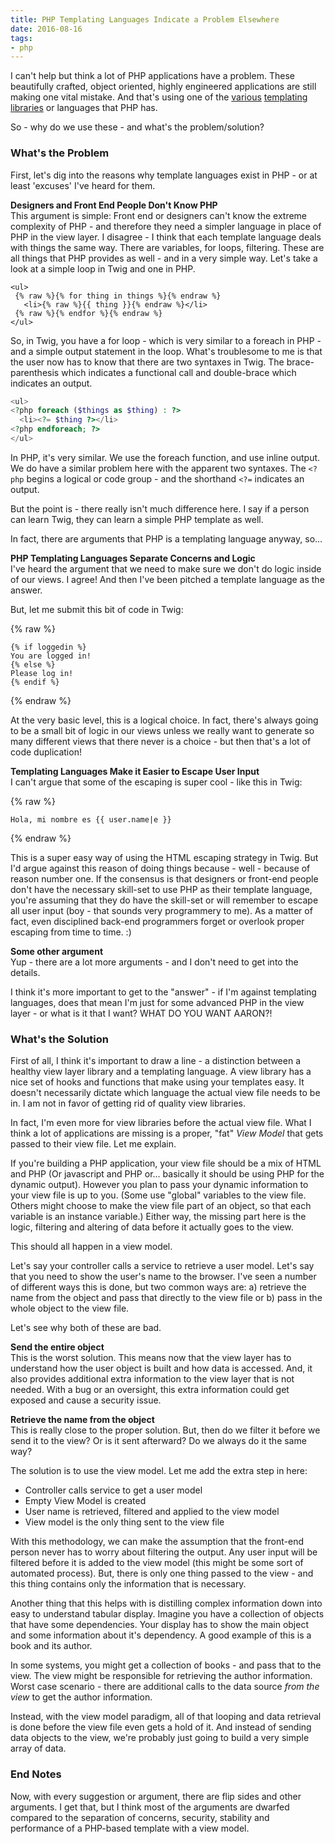 ```yaml
---
title: PHP Templating Languages Indicate a Problem Elsewhere
date: 2016-08-16
tags:
- php
---
```

I can't help but think a lot of PHP applications have a problem.  These beautifully crafted, object oriented, highly engineered applications are still making one vital mistake.  And that's using one of the [various](http://twig.sensiolabs.org/) [templating](http://platesphp.com/) [libraries](http://www.smarty.net/) or languages that PHP has.

<!--more-->

So - why do we use these - and what's the problem/solution?

### What's the Problem

First, let's dig into the reasons why template languages exist in PHP - or at least 'excuses' I've heard for them.

**Designers and Front End People Don't Know PHP**  
This argument is simple: Front end or designers can't know the extreme complexity of PHP - and therefore they need a simpler language in place of PHP in the view layer.  I disagree - I think that each template language deals with things the same way.  There are variables, for loops, filtering.  These are all things that PHP provides as well - and in a very simple way.  Let's take a look at a simple loop in Twig and one in PHP.  

```twig
<ul>
 {% raw %}{% for thing in things %}{% endraw %}
   <li>{% raw %}{{ thing }}{% endraw %}</li>
 {% raw %}{% endfor %}{% endraw %}
</ul>
```

So, in Twig, you have a for loop - which is very similar to a foreach in PHP - and a simple output statement in the loop.  What's troublesome to me is that the user now has to know that there are two syntaxes in Twig.  The brace-parenthesis which indicates a functional call and double-brace which indicates an output.

```php
<ul>
<?php foreach ($things as $thing) : ?>
  <li><?= $thing ?></li>
<?php endforeach; ?>
</ul>
```

In PHP, it's very similar.  We use the foreach function, and use inline output.  We do have a similar problem here with the apparent two syntaxes.  The `<?php` begins a logical or code group - and the shorthand `<?=` indicates an output.

But the point is - there really isn't much difference here. I say if a person can learn Twig, they can learn a simple PHP template as well.

In fact, there are arguments that PHP is a templating language anyway, so...

**PHP Templating Languages Separate Concerns and Logic**  
I've heard the argument that we need to make sure we don't do logic inside of our views.  I agree!  And then I've been pitched a template language as the answer.

But, let me submit this bit of code in Twig:

{% raw %}
```twig
{% if loggedin %}
You are logged in!
{% else %}
Please log in!
{% endif %}
```
{% endraw %}

At the very basic level, this is a logical choice.  In fact, there's always going to be a small bit of logic in our views unless we really want to generate so many different views that there never is a choice - but then that's a lot of code duplication!

**Templating Languages Make it Easier to Escape User Input**  
I can't argue that some of the escaping is super cool - like this in Twig:

{% raw %}
```twig
Hola, mi nombre es {{ user.name|e }}
```
{% endraw %}

This is a super easy way of using the HTML escaping strategy in Twig.  But I'd argue against this reason of doing things because - well - because of reason number one.  If the consensus is that designers or front-end people don't have the necessary skill-set to use PHP as their template language, you're assuming that they do have the skill-set or will remember to escape all user input (boy - that sounds very programmery to me).  As a matter of fact, even disciplined back-end programmers forget or overlook proper escaping from time to time. :)

**Some other argument**  
Yup - there are a lot more arguments - and I don't need to get into the details.  

I think it's more important to get to the "answer" - if I'm against templating languages, does that mean I'm just for some advanced PHP in the view layer - or what is it that I want? WHAT DO YOU WANT AARON?!

### What's the Solution

First of all, I think it's important to draw a line - a distinction between a healthy view layer library and a templating language.  A view library has a nice set of hooks and functions that make using your templates easy.  It doesn't necessarily dictate which language the actual view file needs to be in.  I am not in favor of getting rid of quality view libraries.

In fact, I'm even more for view libraries before the actual view file.  What I think a lot of applications are missing is a proper, "fat" *View Model* that gets passed to their view file.  Let me explain.

If you're building a PHP application, your view file should be a mix of HTML and PHP (Or javascript and PHP or... basically it should be using PHP for the dynamic output).  However you plan to pass your dynamic information to your view file is up to you.  (Some use "global" variables to the view file.  Others might choose to make the view file part of an object, so that each variable is an instance variable.)  Either way, the missing part here is the logic, filtering and altering of data before it actually goes to the view.  

This should all happen in a view model.

Let's say your controller calls a service to retrieve a user model.  Let's say that you need to show the user's name to the browser.  I've seen a number of different ways this is done, but two common ways are: a) retrieve the name from the object and pass that directly to the view file or b) pass in the whole object to the view file.

Let's see why both of these are bad.

**Send the entire object**  
This is the worst solution.  This means now that the view layer has to understand how the user object is built and how data is accessed.  And, it also provides additional extra information to the view layer that is not needed.  With a bug or an oversight, this extra information could get exposed and cause a security issue.

**Retrieve the name from the object**  
This is really close to the proper solution.  But, then do we filter it before we send it to the view? Or is it sent afterward?  Do we always do it the same way?

The solution is to use the view model.  Let me add the extra step in here:

- Controller calls service to get a user model
- Empty View Model is created
- User name is retrieved, filtered and applied to the view model
- View model is the only thing sent to the view file

With this methodology, we can make the assumption that the front-end person never has to worry about filtering the output.  Any user input will be filtered before it is added to the view model (this might be some sort of automated process).  But, there is only one thing passed to the view - and this thing contains only the information that is necessary.

Another thing that this helps with is distilling complex information down into easy to understand tabular display.  Imagine you have a collection of objects that have some dependencies.  Your display has to show the main object and some information about it's dependency.  A good example of this is a book and its author.

In some systems, you might get a collection of books - and pass that to the view.  The view might be responsible for retrieving the author information.  Worst case scenario - there are additional calls to the data source *from the view* to get the author information.

Instead, with the view model paradigm, all of that looping and data retrieval is done before the view file even gets a hold of it.  And instead of sending data objects to the view, we're probably just going to build a very simple array of data.

### End Notes

Now, with every suggestion or argument, there are flip sides and other arguments.  I get that, but I think most of the arguments are dwarfed compared to the separation of concerns, security, stability and performance of a PHP-based template with a view model.
